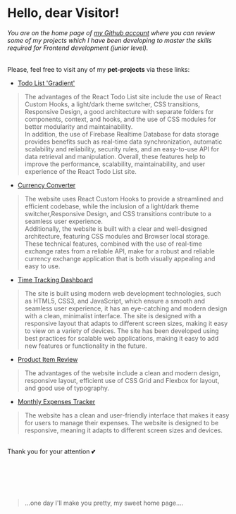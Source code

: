 # Hello, dear Visitor!
###### You are on the home page of [my Github account](https://github.com/olhachuryk-dev) where you can review some of my projects which I have been developing to master the skills required for Frontend development (junior level).
Please, feel free to visit any of my **pet-projects** via these links: 
<br>

- [Todo List 'Gradient'](https://olhachuryk-dev.github.io/react-todo-list)
> The advantages of the React Todo List site include the use of React Custom Hooks, a light/dark theme switcher, CSS transitions, Responsive Design, a good architecture with separate folders for components, context, and hooks, and the use of CSS modules for better modularity and maintainability. 
> <br> In addition, the use of Firebase Realtime Database for data storage provides benefits such as real-time data synchronization, automatic scalability and reliability, security rules, and an easy-to-use API for data retrieval and manipulation. Overall, these features help to improve the performance, scalability, maintainability, and user experience of the React Todo List site.
- [Currency Converter](https://olhachuryk-dev.github.io/currency-exchange/)
> The website uses React Custom Hooks to provide a streamlined and efficient codebase, while the inclusion of a light/dark theme switcher,Responsive Design, and CSS transitions contribute to a seamless user experience.
> <br> Additionally, the website is built with a clear and well-designed architecture, featuring CSS modules and Browser local storage. These technical features, combined with the use of real-time exchange rates from a reliable API, make for a robust and reliable currency exchange application that is both visually appealing and easy to use.
- [Time Tracking Dashboard](https://olhachuryk-dev.github.io/time-tracking-dashboard/index.html)
> The site is built using modern web development technologies, such as HTML5, CSS3, and JavaScript, which ensure a smooth and seamless user experience, it has an eye-catching and modern design with a clean, minimalist interface. The site is designed with a responsive layout that adapts to different screen sizes, making it easy to view on a variety of devices. The site has been developed using best practices for scalable web applications, making it easy to add new features or functionality in the future.
- [Product Item Review](https://olhachuryk-dev.github.io/perfume-product-review)
> The advantages of the website include a clean and modern design, responsive layout, efficient use of CSS Grid and Flexbox for layout, and good use of typography. 
- [Monthly Expenses Tracker](https://olhachuryk-dev.github.io/wallet-manager/)
> The website has a clean and user-friendly interface that makes it easy for users to manage their expenses. The website is designed to be responsive, meaning it adapts to different screen sizes and devices.
<br>
Thank you for your attention 💕
<br><br><br><br><br><br>

>...one day I'll make you pretty, my sweet home page....
